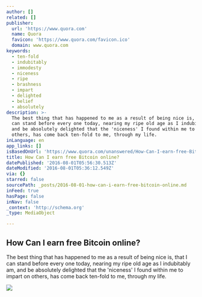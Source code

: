 ```yaml
---
author: []
related: []
publisher:
  url: 'https://www.quora.com'
  name: Quora
  favicon: 'https://www.quora.com/favicon.ico'
  domain: www.quora.com
keywords:
  - ten-fold
  - indubitably
  - immodesty
  - niceness
  - ripe
  - brashness
  - impart
  - delighted
  - belief
  - absolutely
description: >-
  The best thing that has happened to me as a result of being nice is, that I
  can stand before every one today, nearing my ripe old age as I indubitably am,
  and be absolutely delighted that the 'niceness' I found within me to impart on
  others, has come back ten-fold to me, through my life.
inLanguage: en
app_links: []
isBasedOnUrl: 'https://www.quora.com/unanswered/How-Can-I-earn-free-Bitcoin-online'
title: How Can I earn free Bitcoin online?
datePublished: '2016-08-01T05:56:30.513Z'
dateModified: '2016-08-01T05:36:12.549Z'
via: {}
starred: false
sourcePath: _posts/2016-08-01-how-can-i-earn-free-bitcoin-online.md
inFeed: true
hasPage: false
inNav: false
_context: 'http://schema.org'
_type: MediaObject

---
```

<article style=""><h1>How Can I earn free Bitcoin online?</h1><p>The best thing that has happened to me as a result of being nice is, that I can stand before every one today, nearing my ripe old age as I indubitably am, and be absolutely delighted that the 'niceness' I found within me to impart on others, has come back ten-fold to me, through my life.</p><img src="https://qsf.ec.quoracdn.net/-images.new_grid.fb_share_default.pnge6dde9cfa6e03c43.png" /></article>